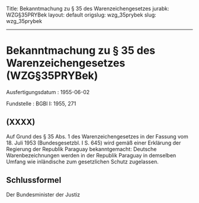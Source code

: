 Title: Bekanntmachung zu § 35 des Warenzeichengesetzes
jurabk: WZG§35PRYBek
layout: default
origslug: wzg_35prybek
slug: wzg_35prybek

---

# Bekanntmachung zu § 35 des Warenzeichengesetzes (WZG§35PRYBek)

Ausfertigungsdatum
:   1955-06-02

Fundstelle
:   BGBl I: 1955, 271



## (XXXX)

Auf Grund des § 35 Abs. 1 des Warenzeichengesetzes in der Fassung vom
18\. Juli 1953 (Bundesgesetzbl. I S. 645) wird gemäß einer Erklärung
der Regierung der Republik Paraguay bekanntgemacht:
Deutsche Warenbezeichnungen werden in der Republik Paraguay in
demselben Umfang wie inländische zum gesetzlichen Schutz zugelassen.


## Schlussformel

Der Bundesminister der Justiz

